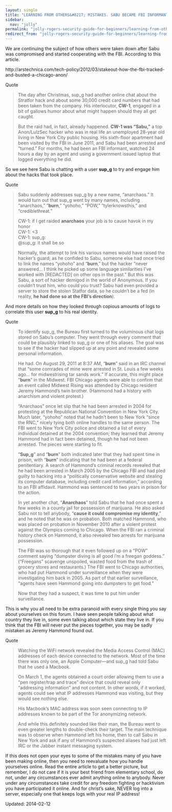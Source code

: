 ```yaml
---
layout: single
title: "LEARNING FROM OTHERS&#8217; MISTAKES. SABU BECAME FBI INFORMANT AND BETRAYED JEREMY HAMMONd"
sidebar:
  nav: "jolly"
permalink: "jolly-rogers-security-guide-for-beginners/learning-from-others-mistakes-sabu-became-fbi-informant-and-betrayed-jeremy-hammond/"
redirect_from: "jolly-rogers-security-guide-for-beginners/learning-from-others-mistakes-sabu-became-fbi-informant-and-betrayed-jeremy-hammond"
---
```



<p>We are continuing the subject of how others were taken down after Sabu was compromised and started cooperating with the FBI. According to this article.</p>
<p>http://arstechnica.com/tech-policy/2012/03/stakeout-how-the-fbi-tracked-and-busted-a-chicago-anon/</p>
<div>
<div>Quote</div>
</div>
<blockquote><p>The day after Christmas, sup_g had another online chat about the Stratfor hack and about some 30,000 credit card numbers that had been taken from the company. His interlocutor, <strong>CW-1</strong>, engaged in a bit of gallows humor about what might happen should they all get caught.</p>
<p>But the raid had, in fact, already happened. <strong>CW-1 was &#8220;Sabu,&#8221;</strong> a top Anon/LulzSec hacker who was in real life an unemployed 28-year old living in New York City public housing. His sixth-floor apartment had been visited by the FBI in June 2011, and Sabu had been arrested and &#8220;turned.&#8221; For months, he had been an FBI informant, watched 24 hours a day by an agent and using a government issued laptop that logged everything he did.</p></blockquote>
<p>So we see here Sabu is chatting with a user <strong>sup_g</strong> to try and engage him about the hacks that took place.</p>
<div>
<div>Quote</div>
</div>
<blockquote><p>Sabu suddenly addresses sup_g by a new name, &#8220;anarchaos.&#8221; It would turn out that sup_g went by many names, including &#8220;anarchaos,&#8221; &#8220;<strong>burn</strong>,&#8221; &#8220;yohoho,&#8221; &#8220;POW,&#8221; &#8220;tylerknowsthis,&#8221; and &#8220;crediblethreat.&#8221;</p>
<p>CW-1: if I get raided <strong>anarchaos</strong> your job is to cause havok in my honor<br/>
CW-1: &lt;3<br/>
CW-1: sup_g:<br/>
@sup_g: it shall be so</p>
<p>Normally, the attempt to link his various names would have raised the hacker&#8217;s guard; as he confided to Sabu, someone else had once tried to link the names &#8220;yohoho&#8221; and &#8220;<strong>burn</strong>,&#8221; but the hacker &#8220;never answered&#8230; I think he picked up some language similarities I&#8217;ve worked with [REDACTED] on other ops in the past.&#8221; But this was Sabu, a sort of hacker demigod in the world of Anonymous. If you couldn&#8217;t trust him, who could you trust? Sabu had even provided a server to store the stolen Statfor data, so he couldn&#8217;t be a fed (in reality, <strong>he had done so at the FBI&#8217;s direction</strong>).</p></blockquote>
<p>And more details on how they looked through copious amounts of logs to correlate this user <strong>sup_g</strong> to his real identity.</p>
<div>
<div>Quote</div>
</div>
<blockquote><p>To identify sup_g, the Bureau first turned to the voluminous chat logs stored on Sabu&#8217;s computer. They went through every comment that could be plausibly linked to sup_g or one of his aliases. The goal was to see if the hacker had slipped up at any point and revealed some personal information.</p>
<p>He had. On August 29, 2011 at 8:37 AM, &#8220;<strong>burn</strong>&#8221; said in an IRC channel that &#8220;some comrades of mine were arrested in St. Louis a few weeks ago&#8230; for midwestrising tar sands work.&#8221; If accurate, this might place &#8220;<strong>burn</strong>&#8221; in the Midwest. FBI Chicago agents were able to confirm that an event called Midwest Rising was attended by Chicago resident Jeremy Hammond&#8217;s twin brother. (Hammond had a history with anarchism and violent protest.)</p>
<p>&#8220;Anarchaos&#8221; once let slip that he had been arrested in 2004 for protesting at the Republican National Convention in New York City. Much later, &#8220;yohoho&#8221; noted that he hadn&#8217;t been to New York &#8220;since the RNC,&#8221; nicely tying both online handles to the same person. The FBI went to New York City police and obtained a list of every individual detained at the 2004 convention; they learned that Jeremy Hammond had in fact been detained, though he had not been arrested. The pieces were starting to fit.</p>
<p>&#8220;<strong>Sup_g</strong>&#8221; and &#8220;<strong>burn</strong>&#8221; both indicated later that they had spent time in prison, with “<strong>burn</strong>” indicating that he had been at a federal penitentiary. A search of Hammond&#8217;s criminal records revealed that he had been arrested in March 2005 by the Chicago FBI and had pled guilty to hacking into a “politically conservative website and stealing its computer database, including credit card information,” according to an FBI affidavit. Hammond was sentenced to two years in prison for the action.</p>
<p>In yet another chat, &#8220;<strong>Anarchaos</strong>&#8221; told Sabu that he had once spent a few weeks in a county jail for possession of marijuana. He also asked Sabu not to tell anybody, “<strong>cause it could compromise my identity</strong>,&#8221; and he noted that he was on probation. Both matched Hammond, who was placed on probation in November 2010 after a violent protest against the Olympics coming to Chicago. When the FBI ran a criminal history check on Hammond, it also revealed two arrests for marijuana possession.</p>
<p>The FBI was so thorough that it even followed up on a &#8220;POW&#8221; comment saying &#8220;dumpster diving is all good i&#8217;m a freegan goddess.&#8221; (&#8220;Freegans&#8221; scavenge unspoiled, wasted food from the trash of grocery stores and restaurants.) The FBI went to Chicago authorities, who had put Hammond under surveillance when they were investigating him back in 2005. As part of that earlier surveillance, “agents have seen Hammond going into dumpsters to get food.”</p>
<p>Now that they had a suspect, it was time to put him under surveillance.</p></blockquote>
<p>This is why you all need to be extra paranoid with every single thing you say about yourselves on this forum. I have seen people talking about what country they live in, some even talking about which state they live in. If you think that the FBI will never put the pieces together, you may be sadly mistaken as Jeremy Hammond found out.</p>
<div>
<div>Quote</div>
</div>
<blockquote><p>Watching the WiFi network revealed the Media Access Control (MAC) addresses of each device connected to the network. Most of the time there was only one, an Apple Computer—and sup_g had told Sabu that he used a Macbook.</p>
<p>On March 1, the agents obtained a court order allowing them to use a &#8220;pen register/trap and trace&#8221; device that could reveal only &#8220;addressing information&#8221; and not content. In other words, if it worked, agents could see what IP addresses Hammond was visiting, but they would see nothing else.</p>
<p>His Macbook&#8217;s MAC address was soon seen connecting to IP addresses known to be part of the Tor anonymizing network.</p>
<p>And while this definitely sounded like their man, the Bureau went to even greater lengths to double-check their target. The main technique was to observe when Hammond left his home, then to call Sabu in New York and ask if any of Hammond&#8217;s suspected aliases had just left IRC or the Jabber instant messaging system.</p></blockquote>
<p>If this does not open your eyes to some of the mistakes many of you have been making online, then you need to reevaluate how you handle yourselves online. Read the entire article to get a better picture, but remember, I do not care if it is your best friend from elementary school, do not, under any circumstances ever admit anything online to anybody. Never under any circumstances take credit for any freedom fighting or hacktivism you have participated it online. And for christ&#8217;s sake, NEVER log into a server, especially one that keeps logs with your real IP address!</p>

Updated: 2014-02-12

